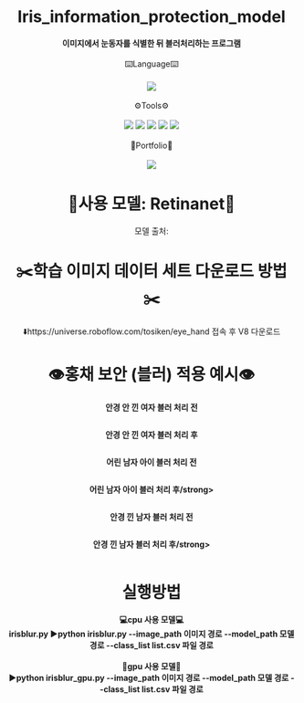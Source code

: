 # <div align="center">Iris_information_protection_model</div>

<div align="center"> <strong>이미지에서 눈동자를 식별한 뒤 블러처리하는 프로그램</strong>
    
<div align="center">
    <div style="display: inline-block; text-align: center;">
        <div><br>⌨️Language⌨️</div>
        <br>
        <img src="https://img.shields.io/badge/python-3776AB?style=flat&logo=python&logoColor=white" />
        <br><br>
        <div>⚙️Tools⚙️</div>
        <br>
        <img src="https://img.shields.io/badge/github-181717?style=flat&logo=python&logoColor=white" />
        <img src="https://img.shields.io/badge/pycharm-000000?style=flat&logo=python&logoColor=white" />
        <img src="https://img.shields.io/badge/visualstudiocode-007ACC?style=flat&logo=python&logoColor=white" />
        <img src="https://img.shields.io/badge/pytorch-EE4C2C?style=flat&logo=python&logoColor=white" />
        <img src="https://img.shields.io/badge/opencv-5C3EE8?style=flat&logo=python&logoColor=white" />
        <br><br>
        <div>📝Portfolio📝</div>
        <br>
        <img src="https://img.shields.io/badge/notion-000000?style=flat&logo=python&logoColor=white" />
    </div>
</div>

# 🧠사용 모델: Retinanet🧠

모델 출처: 

# ✂️학습 이미지 데이터 세트 다운로드 방법✂️

⬇️https://universe.roboflow.com/tosiken/eye_hand 접속 후 V8 다운로드

# 👁️홍채 보안 (블러) 적용 예시👁️

<strong>안경 안 낀 여자 블러 처리 전</strong>
<p align="center">
  <img src="">
</p>

<strong>안경 안 낀 여자 블러 처리 후</strong>
<p align="center">
  <img src="">
</p>

<strong>어린 남자 아이 블러 처리 전</strong>
<p align="center">
  <img src="">
</p>

<strong>어린 남자 아이 블러 처리 후/strong>
<p align="center">
  <img src="">
</p>

<strong>안경 낀 남자 블러 처리 전</strong>
<p align="center">
  <img src="">
</p>

<strong>안경 낀 남자 블러 처리 후/strong>
<p align="center">
  <img src="">
</p>

# 실행방법
💻<strong>cpu 사용 모델</strong>💻<br>
irisblur.py
▶️python irisblur.py --image_path 이미지 경로 --model_path 모델 경로 --class_list list.csv 파일 경로<br><br>
🚀<strong>gpu 사용 모델</strong>🚀<br>
▶️python irisblur_gpu.py --image_path 이미지 경로 --model_path 모델 경로 --class_list list.csv 파일 경로
</div>

